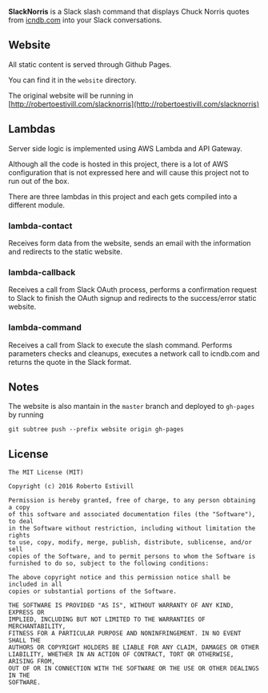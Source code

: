**SlackNorris** is a Slack slash command that displays Chuck Norris quotes from [icndb.com](http://icndb.com) into your Slack conversations.


## Website

All static content is served through Github Pages. 

You can find it in the `website` directory.

The original website will be running in [http://robertoestivill.com/slacknorris](http://robertoestivill.com/slacknorris)


## Lambdas

Server side logic is implemented using AWS Lambda and API Gateway.

Although all the code is hosted in this project, there is a lot of AWS configuration that is not expressed here and will cause this project not to run out of the box.

There are three lambdas in this project and each gets compiled into a different module.


### lambda-contact

Receives form data from the website, sends an email with the information and redirects to the static website.


### lambda-callback

Receives a call from Slack OAuth process, performs a confirmation request to Slack to finish the OAuth signup and redirects to the success/error static website.


### lambda-command

Receives a call from Slack to execute the slash command. Performs parameters checks and cleanups, executes a network call to icndb.com and returns the quote in the Slack format.



## Notes

The website is also mantain in the `master` branch and deployed to `gh-pages` by running

`git subtree push --prefix website origin gh-pages`


## License

```
The MIT License (MIT)

Copyright (c) 2016 Roberto Estivill

Permission is hereby granted, free of charge, to any person obtaining a copy
of this software and associated documentation files (the "Software"), to deal
in the Software without restriction, including without limitation the rights
to use, copy, modify, merge, publish, distribute, sublicense, and/or sell
copies of the Software, and to permit persons to whom the Software is
furnished to do so, subject to the following conditions:

The above copyright notice and this permission notice shall be included in all
copies or substantial portions of the Software.

THE SOFTWARE IS PROVIDED "AS IS", WITHOUT WARRANTY OF ANY KIND, EXPRESS OR
IMPLIED, INCLUDING BUT NOT LIMITED TO THE WARRANTIES OF MERCHANTABILITY,
FITNESS FOR A PARTICULAR PURPOSE AND NONINFRINGEMENT. IN NO EVENT SHALL THE
AUTHORS OR COPYRIGHT HOLDERS BE LIABLE FOR ANY CLAIM, DAMAGES OR OTHER
LIABILITY, WHETHER IN AN ACTION OF CONTRACT, TORT OR OTHERWISE, ARISING FROM,
OUT OF OR IN CONNECTION WITH THE SOFTWARE OR THE USE OR OTHER DEALINGS IN THE
SOFTWARE.
```

